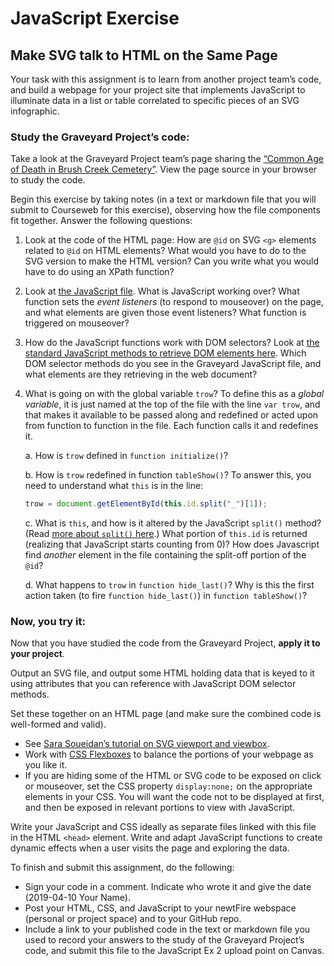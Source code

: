 # JavaScript Exercise
## Make SVG talk to HTML on the Same Page

Your task with this assignment is to learn from another project team’s code, and build a webpage for your project site that implements JavaScript to illuminate data in a list or table correlated to specific pieces of an SVG infographic.

### Study the Graveyard Project’s code: 
Take a look at the Graveyard Project team’s page sharing the [“Common Age of Death in Brush Creek Cemetery”](http://www.graveyard.newtfire.org/ageGraphOutput.html). View the page source in your browser to study the code.

Begin this exercise by taking notes (in a text or markdown file that you will submit to Courseweb for this exercise), observing how the file components fit together. Answer the following questions:

1. Look at the code of the HTML page: How are `@id` on SVG `<g>` elements related to `@id` on HTML elements? What would you have to do to the SVG version to make the HTML version? Can you write what you would have to do using an XPath function? 
1. Look at [the JavaScript file](http://www.graveyard.newtfire.org/ageGraph.js). What is JavaScript working over? What function sets the *event listeners* (to respond to mouseover) on the page, and what elements are given those event listeners? What function is triggered on mouseover?
1. How do the JavaScript functions work with DOM selectors? Look at [the standard JavaScript methods to retrieve DOM elements here](https://javascript.info/searching-elements-dom). Which DOM selector methods do you see in the Graveyard JavaScript file, and what elements are they retrieving in the web document?  
1. What is going on with the global variable `trow`? To define this as a *global variable*, it is just named at the top of the file with the line `var trow`, and that makes it available to be passed along and redefined or acted upon from function to function in the file. Each function calls it and redefines it.

    a. How is `trow` defined in `function initialize()`? 
  
    b. How is `trow` redefined in function `tableShow()`? To answer this, you need to understand what `this` is in the line: 
    ```js 
    trow = document.getElementById(this.id.split("_")[1]);
    ```
  
    c. What is `this`, and how is it altered by the JavaScript `split()` method? (Read [more about `split()` here](https://www.tracedynamics.com/javascript-split-string-method/#jssplit).) What portion of `this.id` is returned (realizing that JavaScript starts counting from 0)? How does Javascript find *another* element in the file containing the split-off portion of the `@id`? 
  
    d. What happens to `trow` in `function hide_last()`? Why is this the first action taken (to fire `function hide_last()`) in `function tableShow()`?

### Now, you try it: 

Now that you have studied the code from the Graveyard Project, **apply it to your project**. 

Output an SVG file, and output some HTML holding data that is keyed to it using attributes that you can reference with JavaScript DOM selector methods. 

Set these together on an HTML page (and make sure the combined code is well-formed and valid). 
  * See [Sara Soueidan’s tutorial on SVG viewport and viewbox](https://www.sarasoueidan.com/blog/svg-coordinate-systems/). 
  * Work with [CSS Flexboxes](https://medium.com/@js_tut/the-complete-css-flex-box-tutorial-d17971950bdc) to balance the portions of your webpage as you like it. 
  * If you are hiding some of the HTML or SVG code to be exposed on click or mouseover, set the CSS property `display:none;` on the appropriate elements in your CSS. You will want the code not to be displayed at first, and then be exposed in relevant portions to view with JavaScript. 

Write your JavaScript and CSS ideally as separate files linked with this file in the HTML `<head>` element. Write and adapt JavaScript functions to create dynamic effects when a user visits the page and exploring the data.

To finish and submit this assignment, do the following: 
* Sign your code in a comment. Indicate who wrote it and give the date (2019-04-10 Your Name). 
* Post your HTML, CSS, and JavaScript to your newtFire webspace (personal or project space) and to your GitHub repo. 
* Include a link to your published code in the text or markdown file you used to record your answers to the study of the Graveyard Project’s code, and submit this file to the JavaScript Ex 2 upload point on Canvas.



